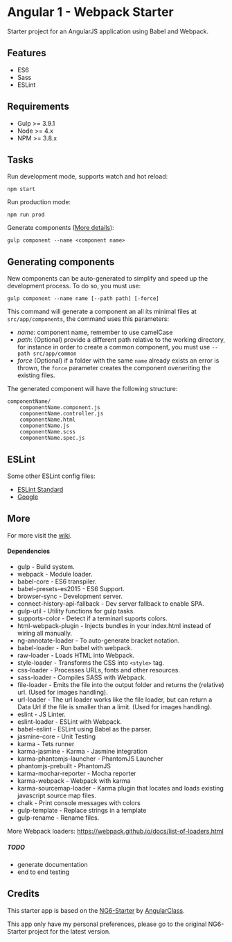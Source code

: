 # Angular 1 - Webpack Starter

Starter project for an AngularJS application using Babel and Webpack.

## Features
* ES6
* Sass
* ESLint

## Requirements

* Gulp >= 3.9.1
* Node >= 4.x
* NPM >= 3.8.x

## Tasks
Run development mode, supports watch and hot reload:

    npm start

Run production mode:

    npm run prod

Generate components ([More details](#generating-components)):

    gulp component --name <component name>

## Generating components
New components can be auto-generated to simplify and speed up the development process. To do so, you must use:

    gulp component --name name [--path path] [-force]

This command will generate a component an all its minimal files at `src/app/components`, the command uses this parameters:
* *name*: component name, remember to use camelCase
* *path*: (Optional) provide a different path relative to the working directory, for instance in order to create a common component, you must use `--path src/app/common`
* *force* (Optional) if a folder with the same `name` already exists an error is thrown, the `force` parameter creates the component overwriting the existing files.

The generated component will have the following structure:

    componentName/
        componentName.component.js
        componentName.controller.js
        componentName.html
        componentName.js
        componentName.scss
        componentName.spec.js

## ESLint

Some other ESLint config files:
* [ESLint Standard](https://github.com/feross/eslint-config-standard)
* [Google](https://github.com/sindresorhus/eslint-config-xo)

## More

For more visit the [wiki](https://github.com/roncr/ng1-es6-webpack-starter/wiki).


#### Dependencies
* gulp - Build system.
* webpack - Module loader.
* babel-core - ES6 transpiler.
* babel-presets-es2015 - ES6 Support.
* browser-sync - Development server.
* connect-history-api-fallback - Dev server fallback to enable SPA.
* gulp-util - Utility functions for gulp tasks.
* supports-color - Detect if a terminarl suports colors.
* html-webpack-plugin - Injects bundles in your index.html instead of wiring all manually.
* ng-annotate-loader - To auto-generate bracket notation.
* babel-loader - Run babel with webpack.
* raw-loader - Loads HTML into Webpack.
* style-loader - Transforms the CSS into `<style>` tag.
* css-loader - Processes URLs, fonts and other resources.
* sass-loader - Compiles SASS with Webpack.
* file-loader - Emits the file into the output folder and returns the (relative) url. (Used for images handling).
* url-loader - The url loader works like the file loader, but can return a Data Url if the file is smaller than a limit. (Used for images handling).
* eslint - JS Linter.
* eslint-loader - ESLint with Webpack.
* babel-eslint - ESLint using Babel as the parser.
* jasmine-core - Unit Testing
* karma - Tets runner
* karma-jasmine - Karma - Jasmine integration
* karma-phantomjs-launcher - PhantomJS Launcher
* phantomjs-prebuilt - PhantomJS
* karma-mochar-reporter - Mocha reporter
* karma-webpack - Webpack with karma
* karma-sourcemap-loader - Karma plugin that locates and loads existing javascript source map files.
* chalk - Print console messages with colors
* gulp-template - Replace strings in a template
* gulp-rename - Rename files.

More Webpack loaders: https://webpack.github.io/docs/list-of-loaders.html

##### TODO
* generate documentation
* end to end testing

## Credits

This starter app is based on the [NG6-Starter](https://github.com/AngularClass/NG6-starter) by [AngularClass](https://angularclass.com/).

This app only have my personal preferences, please go to the original NG6-Starter project for the latest version.